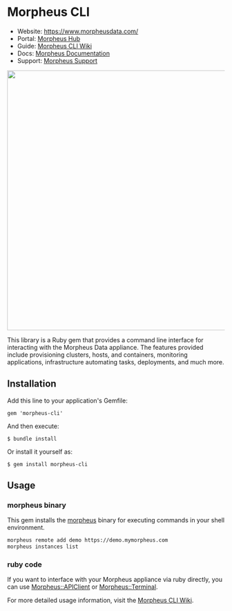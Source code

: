 # Morpheus CLI

- Website: https://www.morpheusdata.com/
- Portal: [Morpheus Hub](https://morpheushub.com)
- Guide: [Morpheus CLI Wiki](https://github.com/gomorpheus/morpheus-cli/wiki)
- Docs: [Morpheus Documentation](https://docs.morpheusdata.com)
- Support: [Morpheus Support](https://support.morpheusdata.com)

<img src="https://www.morpheusdata.com/wp-content/uploads/2018/06/cropped-morpheus_highres.png" width="600px">

This library is a Ruby gem that provides a command line interface for interacting with the Morpheus Data appliance. The features provided include provisioning clusters, hosts, and containers, monitoring applications, infrastructure automating tasks, deployments, and much more.

## Installation

Add this line to your application's Gemfile:

    gem 'morpheus-cli'

And then execute:

    $ bundle install

Or install it yourself as:

    $ gem install morpheus-cli

## Usage

### morpheus binary

This gem installs the [morpheus](https://github.com/gomorpheus/morpheus-cli/wiki/CLI-Manual) binary for executing commands in your shell environment. 

```sh
morpheus remote add demo https://demo.mymorpheus.com
morpheus instances list
```

### ruby code

If you want to interface with your Morpheus appliance via ruby directly, you can use [Morpheus::APIClient](https://github.com/gomorpheus/morpheus-cli/wiki/APIClient) or [Morpheus::Terminal](https://github.com/gomorpheus/morpheus-cli/wiki/Terminal).

For more detailed usage information, visit the [Morpheus CLI Wiki](https://github.com/gomorpheus/morpheus-cli/wiki).

